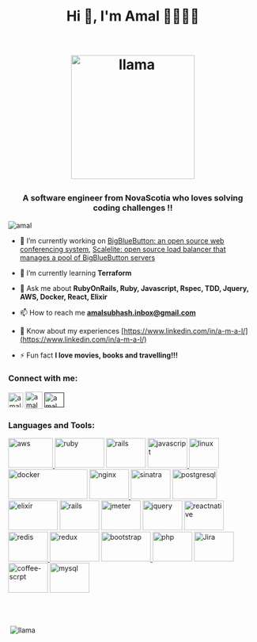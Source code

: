 <h1 align="center">Hi 👋, I'm Amal 👨‍💻🕺🏻<p align="center"><br><img src="https://media.giphy.com/media/wGHzP44u7zBF7iPvCH/giphy.gif" alt="llama"  width="250" height="250"/></p></h1> 
<h3 align="center">A software engineer from NovaScotia who loves solving coding challenges !!</h3>
<p align="left"> <img src="https://komarev.com/ghpvc/?username=amalrails&label=Profile%20views&color=0e75b6&style=flat" alt="amal" /> </p>

- 🔭 I’m currently working on [BigBlueButton: an open source web conferencing system](https://bigbluebutton.org/), [Scalelite: open source load balancer that manages a pool of BigBlueButton servers](https://github.com/blindsidenetworks/scalelite)

- 🌱 I’m currently learning **Terraform**

- 💬 Ask me about **RubyOnRails, Ruby, Javascript, Rspec, TDD, Jquery, AWS, Docker, React, Elixir**

- 📫 How to reach me **amalsubhash.inbox@gmail.com**

- 📄 Know about my experiences [https://www.linkedin.com/in/a-m-a-l/](https://www.linkedin.com/in/a-m-a-l/)

- ⚡ Fun fact **I love movies, books and travelling!!!**

<p align="left">
<h3 align="left">Connect with me:</h3>
<a href="https://www.linkedin.com/in/a-m-a-l/" target="blank"><img align="center" src="https://image.flaticon.com/icons/png/512/174/174857.png" alt="amal" height="30" width="30" /></a>
<a href="https://www.instagram.com/la_la_llama_s" target="blank"><img align="center" src="http://assets.stickpng.com/images/580b57fcd9996e24bc43c521.png" alt="amal" height="35" width="35" /></a>
<a href="" target="blank"><img align="center" src="https://cdn.jsdelivr.net/npm/simple-icons@3.0.1/icons/medium.svg" alt="amal" height="30" width="40" /></a>
</p>

<h3 align="left">Languages and Tools:</h3>
<p align="left"> <a href="https://aws.amazon.com" target="_blank"> <img src="https://datashoptalk.com/wp-content/uploads/2018/01/aws-logo.png" alt="aws" width="90" height="60"/> </a> 
<img src="https://fuzati.com/wp-content/uploads/2016/12/Ruby-Logo.png" alt="ruby" width="100" height="60"/> </a> <img src="https://logodix.com/logo/1660070.jpg" alt="rails" width="80" height="60"/> </a>
<a href="https://developer.mozilla.org/en-US/docs/Web/JavaScript" target="_blank"> <img src="https://mayankgroverconsultant.files.wordpress.com/2014/08/web-logos.png" alt="javascript" width="80" height="60"/> </a>
<a href="https://www.linux.org/" target="_blank"> <img src="https://mpng.subpng.com/20180810/hat/kisspng-penguin-logo-linux-brand-font-difference-between-linux-and-window-operating-syst-5b6d4985beb4f4.2248640515338889017811.jpg" alt="linux" width="60" height="60"/> </a> 
<img src="https://www.kubernetesacademy.ca/img/K8sDockerLogos.png" alt="docker" width=160" height="60"/> </a> 
<a href="https://www.nginx.com" target="_blank"> <img src="https://www.nginx.com/wp-content/uploads/2020/07/nginx-default_featured-2020.png" alt="nginx" width="80" height="60"/> </a> 
<img src="https://avatars.githubusercontent.com/u/8312?s=400&v=4" alt="sinatra" width="80" height="60"/>
<img src="https://www.zdnet.com/a/hub/i/2018/04/19/092cbf81-acac-4f3a-91a1-5a26abc1721f/postgresql-logo.png" alt="postgresql" width="90" height="60"/> </a> 
<img src="https://media.onlinecoursebay.com/2019/03/14043956/1889312_18ff.jpg" alt="elixir" width="100" height="60"/>
<img src="https://www.plutora.com/wp-content/uploads/2019/01/rspec.jpg" alt="rails" width="80" height="60"/>
<img src="https://pbs.twimg.com/profile_images/721661302196842496/8mAJQD05.jpg" alt="jmeter" width="80" height="60"/>
<img src="https://e7.pngegg.com/pngimages/662/163/png-clipart-jquery-logo-web-development-jquery-ui-javascript-computer-icons-jqlogo-emblem-label.png" alt="jquery" width="80" height="60"/> 
</a> <a href="https://reactnative.dev/" target="_blank"> <img src="https://reactnative.dev/img/header_logo.svg" alt="reactnative" width="80" height="60"/> 
</a> <a href="https://redis.io" target="_blank"> <img src="https://chris.lu/upload/images/redis.png" alt="redis" width="80" height="60"/> </a> 
<img src="https://www.freecodecamp.org/news/content/images/2020/10/gcp.png" alt="redux" width="100" height="60"/> </a>
<a href="https://getbootstrap.com" target="_blank"> <img src="https://i.pinimg.com/originals/c1/78/5d/c1785d50a929254419fa4aad0560b058.png" alt="bootstrap" width="100" height="60"/> </a> 
<img src="https://www.php.net/images/logos/new-php-logo.svg" alt="php" width="80" height="60"/> </a> 
<img src="https://bs-uploads.toptal.io/blackfish-uploads/components/skill_page/content/logo_file/logo/195649/JIRA_logo-e5a9c767df8a60eb2d242a356ce3fdca.jpg" alt="Jira" width="80" height="60"/> </a> 
<img src="https://img.favpng.com/24/3/17/coffeescript-javascript-ruby-on-rails-logo-png-favpng-vGRVLWKdYW0maCSq7Mmnv4uji.jpg" alt="coffee-scrpt" width="80" height="60"/> </a> 
<img src="https://download.logo.wine/logo/MySQL/MySQL-Logo.wine.png" alt="mysql" width="80" height="60"/> </a> </p>

</br>
</br>

<p>&nbsp;<img align="center" src="https://github-readme-stats.vercel.app/api?username=amalrails&show_icons=true" alt="llama" /></p>

